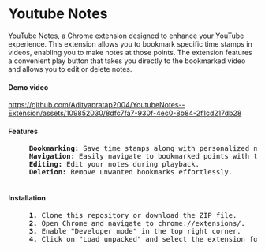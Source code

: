 <h1> Youtube Notes</h1>

YouTube Notes, a Chrome extension designed to enhance your YouTube experience. This extension allows you to bookmark specific time stamps in videos, enabling you to make notes at those points. The extension features a convenient play button that takes you directly to the bookmarked video and allows you to edit or delete notes.


<h4>Demo video</h4>

https://github.com/Adityapratap2004/YoutubeNotes--Extension/assets/109852030/8dfc7fa7-930f-4ec0-8b84-2f1cd217db28



<h4>Features </h4>
<pre>
    <b> Bookmarking:</b> Save time stamps along with personalized notes.
    <b> Navigation: </b>Easily navigate to bookmarked points with the play button.
    <b> Editing:</b> Edit your notes during playback.
    <b> Deletion:</b> Remove unwanted bookmarks effortlessly.

</pre>

<h4>Installation</h4>


<pre>
     <b>1.</b> Clone this repository or download the ZIP file. 
     <b>2.</b> Open Chrome and navigate to chrome://extensions/. 
    <b> 3.</b> Enable "Developer mode" in the top right corner. 
    <b> 4.</b> Click on "Load unpacked" and select the extension folder.
</pre>



